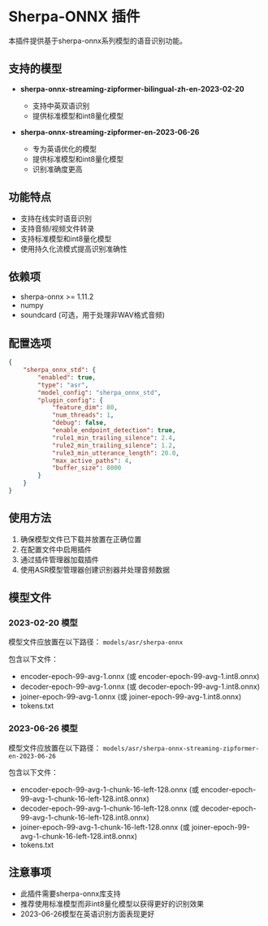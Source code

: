 # Sherpa-ONNX 插件

本插件提供基于sherpa-onnx系列模型的语音识别功能。

## 支持的模型

- **sherpa-onnx-streaming-zipformer-bilingual-zh-en-2023-02-20**
  - 支持中英双语识别
  - 提供标准模型和int8量化模型

- **sherpa-onnx-streaming-zipformer-en-2023-06-26**
  - 专为英语优化的模型
  - 提供标准模型和int8量化模型
  - 识别准确度更高

## 功能特点

- 支持在线实时语音识别
- 支持音频/视频文件转录
- 支持标准模型和int8量化模型
- 使用持久化流模式提高识别准确性

## 依赖项

- sherpa-onnx >= 1.11.2
- numpy
- soundcard (可选，用于处理非WAV格式音频)

## 配置选项

```json
{
    "sherpa_onnx_std": {
        "enabled": true,
        "type": "asr",
        "model_config": "sherpa_onnx_std",
        "plugin_config": {
            "feature_dim": 80,
            "num_threads": 1,
            "debug": false,
            "enable_endpoint_detection": true,
            "rule1_min_trailing_silence": 2.4,
            "rule2_min_trailing_silence": 1.2,
            "rule3_min_utterance_length": 20.0,
            "max_active_paths": 4,
            "buffer_size": 8000
        }
    }
}
```

## 使用方法

1. 确保模型文件已下载并放置在正确位置
2. 在配置文件中启用插件
3. 通过插件管理器加载插件
4. 使用ASR模型管理器创建识别器并处理音频数据

## 模型文件

### 2023-02-20 模型
模型文件应放置在以下路径：
`models/asr/sherpa-onnx`

包含以下文件：
- encoder-epoch-99-avg-1.onnx (或 encoder-epoch-99-avg-1.int8.onnx)
- decoder-epoch-99-avg-1.onnx (或 decoder-epoch-99-avg-1.int8.onnx)
- joiner-epoch-99-avg-1.onnx (或 joiner-epoch-99-avg-1.int8.onnx)
- tokens.txt

### 2023-06-26 模型
模型文件应放置在以下路径：
`models/asr/sherpa-onnx-streaming-zipformer-en-2023-06-26`

包含以下文件：
- encoder-epoch-99-avg-1-chunk-16-left-128.onnx (或 encoder-epoch-99-avg-1-chunk-16-left-128.int8.onnx)
- decoder-epoch-99-avg-1-chunk-16-left-128.onnx (或 decoder-epoch-99-avg-1-chunk-16-left-128.int8.onnx)
- joiner-epoch-99-avg-1-chunk-16-left-128.onnx (或 joiner-epoch-99-avg-1-chunk-16-left-128.int8.onnx)
- tokens.txt

## 注意事项

- 此插件需要sherpa-onnx库支持
- 推荐使用标准模型而非int8量化模型以获得更好的识别效果
- 2023-06-26模型在英语识别方面表现更好
